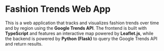 # Fashion Trends Web App

This is a web application that tracks and visualizes fashion trends over time and by region using the **Google Trends API**. The frontend is built with **TypeScript** and features an interactive map powered by **Leaflet.js**, while the backend is powered by **Python (Flask)** to query the Google Trends API and return results.
